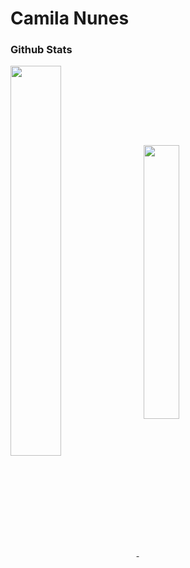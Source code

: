 # Camila Nunes


### Github Stats


<a href="https://github.com/anuraghazra/github-readme-stats">
  <img align="center" width='40%' src="https://github-readme-stats.vercel.app/api?username=caminunes&show_icons=true&hide=contribs,prs&cache_seconds=86400&theme=material-palenight" />
</a> &nbsp; 
<a href="https://github.com/anuraghazra/github-readme-stats">
  <img align="center" width='33.5%'  src="https://github-readme-stats.vercel.app/api/top-langs/?username=caminunes&layout=compact&theme=material-palenight"/>  
</a>

